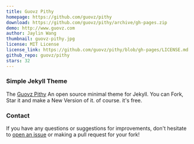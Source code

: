 ```yaml
---
title: Guovz Pithy
homepage: https://github.com/guovz/pithy
download: https://github.com/guovz/pithy/archive/gh-pages.zip
demo: http://www.guovz.com
author: Jaylin Wang
thumbnail: guovz-pithy.jpg
license: MIT License
license_link: https://github.com/guovz/pithy/blob/gh-pages/LICENSE.md
github_repo: guovz/pithy
stars: 32
---
```


### Simple Jekyll Theme

The [Guovz Pithy](https://github.com/guovz/pithy) An open source
minimal theme for Jekyll. You can Fork, Star it and make a New Version
of it. of course. it's free.

### Contact

If you have any questions or suggestions for improvements, don't
hesitate to [open an issue](https://github.com/guovz/pithy/issues) or
making a pull request for your fork!
